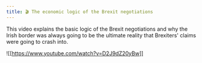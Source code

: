 ```yaml
---
title: 🎬 The economic logic of the Brexit negotiations
---
```

This video explains the basic logic of the Brexit negotiations and why the Irish border was always going to be the ultimate reality that Brexiters' claims were going to crash into.

![[https://www.youtube.com/watch?v=D2J9dZ20yBw]]

